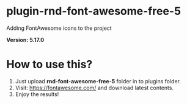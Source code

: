 # plugin-rnd-font-awesome-free-5

Adding FontAwesome icons to the project

**Version: 5.17.0**

# How to use this?

1. Just upload **rnd-font-awesome-free-5** folder in to plugins folder.
2. Visit: https://fontawesome.com/ and download latest contents.
3. Enjoy the results!
